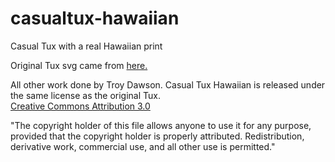 # casualtux-hawaiian

Casual Tux with a real Hawaiian print

Original Tux svg came from <a href="https://commons.wikimedia.org/wiki/File:Tux.svg">here.</a>

All other work done by Troy Dawson.
Casual Tux Hawaiian is released under the same license as the original Tux. 
<br><a href="http://creativecommons.org/licenses/by/3.0/"> Creative Commons Attribution 3.0 </a> 

&quot;The copyright holder of this file allows anyone to use it for any purpose, provided that the copyright holder is properly attributed. Redistribution, derivative work, commercial use, and all other use is permitted.&quot;
